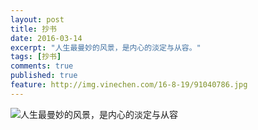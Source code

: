 ```yaml
---
layout: post
title: 抄书
date: 2016-03-14
excerpt: "人生最曼妙的风景，是内心的淡定与从容。"
tags: [抄书]
comments: true
published: true
feature: http://img.vinechen.com/16-8-19/91040786.jpg
---
```

![人生最曼妙的风景，是内心的淡定与从容](http://img.vinechen.com/16-5-22/2308928.jpg)
